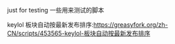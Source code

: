 just for testing
一些用来测试的脚本

keylol 板块自动按最新发布排序:https://greasyfork.org/zh-CN/scripts/453565-keylol-板块自动按最新发布排序
